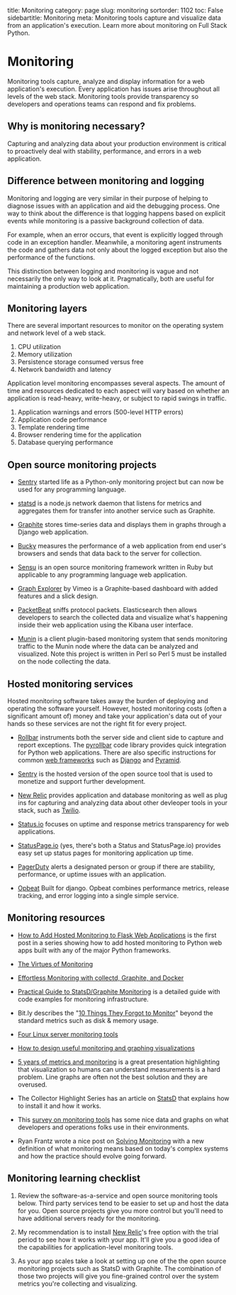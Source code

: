 title: Monitoring
category: page
slug: monitoring
sortorder: 1102
toc: False
sidebartitle: Monitoring
meta: Monitoring tools capture and visualize data from an application's execution. Learn more about monitoring on Full Stack Python.


# Monitoring
Monitoring tools capture, analyze and display information for a web 
application's execution. Every application has issues arise throughout
all levels of the web stack. Monitoring tools provide transparency so
developers and operations teams can respond and fix problems.


## Why is monitoring necessary?
Capturing and analyzing data about your production environment is critical
to proactively deal with stability, performance, and errors in a web 
application.


## Difference between monitoring and logging
Monitoring and logging are very similar in their purpose of helping to 
diagnose issues with an application and aid the debugging process. One way
to think about the difference is that logging happens based on explicit events
while monitoring is a passive background collection of data. 

For example, when an error occurs, that event is explicitly logged through
code in an exception handler. Meanwhile, a monitoring agent instruments the
code and gathers data not only about the logged exception but also the 
performance of the functions.

This distinction between logging and monitoring is vague and not necessarily
the only way to look at it. Pragmatically, both are useful for maintaining a
production web application.


## Monitoring layers
There are several important resources to monitor on the operating system 
and network level of a web stack.

1. CPU utilization
2. Memory utilization
3. Persistence storage consumed versus free
4. Network bandwidth and latency

Application level monitoring encompasses several aspects. The amount of time
and resources dedicated to each aspect will vary based on whether an 
application is read-heavy, write-heavy, or subject to rapid swings in traffic.

1. Application warnings and errors (500-level HTTP errors)
2. Application code performance
3. Template rendering time
4. Browser rendering time for the application
5. Database querying performance


## Open source monitoring projects
* [Sentry](https://github.com/getsentry/sentry) started life as a 
  Python-only monitoring project but can now be used for any programming
  language.

* [statsd](https://github.com/etsy/statsd/) is a node.js network daemon that
  listens for metrics and aggregates them for transfer into another service
  such as Graphite.

* [Graphite](https://graphite.readthedocs.org/en/latest/overview.html) stores
  time-series data and displays them in graphs through a Django web application.

* [Bucky](http://github.hubspot.com/bucky/) measures the performance of a
  web application from end user's browsers and sends that data back to the
  server for collection.

* [Sensu](http://sensuapp.org/) is an open source monitoring framework
  written in Ruby but applicable to any programming language web application.

* [Graph Explorer](http://vimeo.github.io/graph-explorer/) by Vimeo is a
  Graphite-based dashboard with added features and a slick design.

* [PacketBeat](http://packetbeat.com/) sniffs protocol packets. Elasticsearch
  then allows developers to search the collected data and visualize what's 
  happening inside their web application using the Kibana user interface.

* [Munin](http://munin-monitoring.org/) is a client plugin-based monitoring 
  system that sends monitoring traffic to the Munin node where the data can
  be analyzed and visualized. Note this project is written in Perl so Perl 5
  must be installed on the node collecting the data.


## Hosted monitoring services
Hosted monitoring software takes away the burden of deploying and operating
the software yourself. However, hosted monitoring costs (often a significant 
amount of) money and take your application's data out of your hands so
these services are not the right fit for every project.

* [Rollbar](https://rollbar.com/) instruments both the server side and
  client side to capture and report exceptions. The 
  [pyrollbar](https://rollbar.com/docs/notifier/pyrollbar/) code library
  provides quick integration for Python web applications. There are also
  specific instructions for common [web frameworks](/web-frameworks.html)
  such as [Django](/django.html) and [Pyramid](/pyramid.html).

* [Sentry](https://sentry.io/welcome/) is the hosted version of the open
  source tool that is used to monetize and support further development.

* [New Relic](http://newrelic.com/) provides application and database 
  monitoring as well as plug ins for capturing and analyzing data about 
  other devleoper tools in your stack, such as [Twilio](/twilio.html).

* [Status.io](http://status.io/) focuses on uptime and response metrics 
  transparency for web applications.

* [StatusPage.io](https://www.statuspage.io/) (yes, there's both a Status and
  StatusPage.io) provides easy set up status pages for monitoring application
  up time.

* [PagerDuty](http://www.pagerduty.com/) alerts a designated person or group
  if there are stability, performance, or uptime issues with an application.

* [Opbeat](https://opbeat.com) Built for django. Opbeat combines performance 
  metrics, release tracking, and error logging into a single simple service.


## Monitoring resources
* [How to Add Hosted Monitoring to Flask Web Applications](https://www.fullstackpython.com/blog/hosted-monitoring-flask-web-apps.html)
  is the first post in a series showing how to add hosted monitoring to
  Python web apps built with any of the major Python frameworks.

* [The Virtues of Monitoring](http://www.paperplanes.de/2011/1/5/the_virtues_of_monitoring.html)

* [Effortless Monitoring with collectd, Graphite, and Docker](http://blog.docker.io/2013/07/effortless-monitoring-with-collectd-graphite-and-docker/)

* [Practical Guide to StatsD/Graphite Monitoring](http://matt.aimonetti.net/posts/2013/06/26/practical-guide-to-graphite-monitoring/) 
  is a detailed guide with code examples for monitoring infrastructure.

* Bit.ly describes the 
  "[10 Things They Forgot to Monitor](http://word.bitly.com/post/74839060954/ten-things-to-monitor)"
  beyond the standard metrics such as disk & memory usage.

* [Four Linux server monitoring tools](http://aarvik.dk/four-linux-server-monitoring-and-management-tools/)

* [How to design useful monitoring and graphing visualizations](https://blog.serverdensity.com/how-to-design-useful-monitoring-graphs-and-visualizations/)

* [5 years of metrics and monitoring](https://speakerdeck.com/auxesis/5-years-of-metrics-and-monitoring)
  is a great presentation highlighting that visualization so humans can
  understand measurements is a hard problem. Line graphs are often not
  the best solution and they are overused.

* The Collector Highlight Series has an article on [StatsD](http://blog.librato.com/posts/statsd)
  that explains how to install it and how it works.

* This [survey on monitoring tools](http://kartar.net/2014/11/monitoring-survey---tools/)
  has some nice data and graphs on what developers and operations folks use
  in their environments.

* Ryan Frantz wrote a nice post on 
  [Solving Monitoring](http://ryanfrantz.com/posts/solving-monitoring/)
  with a new definition of what monitoring means based on today's complex
  systems and how the practice should evolve going forward.


## Monitoring learning checklist
1. Review the software-as-a-service and open source monitoring tools below. 
   Third party services tend to be easier to set up and host the data for 
   you. Open source projects give you more control but you'll need to have 
   additional servers ready for the monitoring.

1. My recommendation is to install [New Relic](http://newrelic.com/)'s free 
   option with the trial period to see how it works with your app. It'll give 
   you a good idea of the capabilities for application-level monitoring tools.

1. As your app scales take a look at setting up one of the the open source 
   monitoring projects such as StatsD with Graphite. The combination of those
   two projects will give you fine-grained control over the system metrics 
   you're collecting and visualizing.

